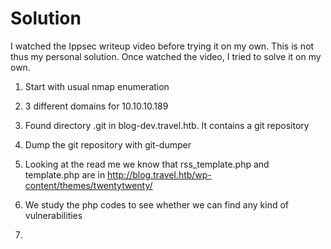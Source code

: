 # Solution

I watched the Ippsec writeup video before trying it on my own. This is not thus my personal solution. 
Once watched the video, I tried to solve it on my own.  

1. Start with usual nmap enumeration

2. 3 different domains for 10.10.10.189

3. Found directory .git in blog-dev.travel.htb. It contains a git repository

4. Dump the git repository with git-dumper

5. Looking at the read me we know that rss_template.php and template.php are in http://blog.travel.htb/wp-content/themes/twentytwenty/

6. We study the php codes to see whether we can find any kind of vulnerabilities

7.

